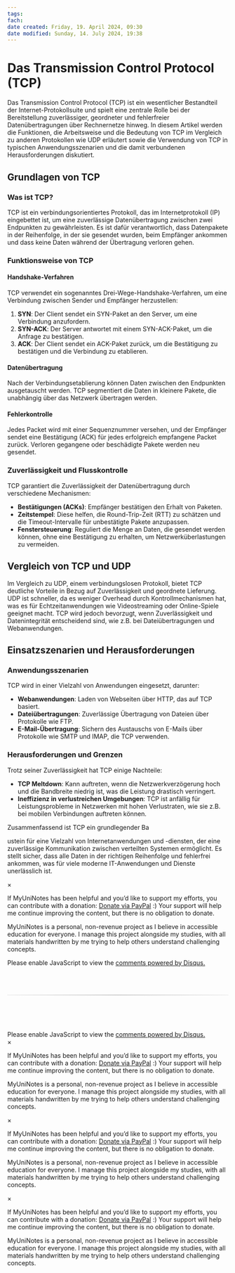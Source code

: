 ```yaml
---
tags:
fach:
date created: Friday, 19. April 2024, 09:30
date modified: Sunday, 14. July 2024, 19:38
---
```


# Das Transmission Control Protocol (TCP)

Das Transmission Control Protocol (TCP) ist ein wesentlicher Bestandteil der Internet-Protokollsuite und spielt eine zentrale Rolle bei der Bereitstellung zuverlässiger, geordneter und fehlerfreier Datenübertragungen über Rechnernetze hinweg. In diesem Artikel werden die Funktionen, die Arbeitsweise und die Bedeutung von TCP im Vergleich zu anderen Protokollen wie UDP erläutert sowie die Verwendung von TCP in typischen Anwendungsszenarien und die damit verbundenen Herausforderungen diskutiert.

## Grundlagen von TCP

### Was ist TCP?

TCP ist ein verbindungsorientiertes Protokoll, das im Internetprotokoll (IP) eingebettet ist, um eine zuverlässige Datenübertragung zwischen zwei Endpunkten zu gewährleisten. Es ist dafür verantwortlich, dass Datenpakete in der Reihenfolge, in der sie gesendet wurden, beim Empfänger ankommen und dass keine Daten während der Übertragung verloren gehen.

### Funktionsweise von TCP

#### Handshake-Verfahren

TCP verwendet ein sogenanntes Drei-Wege-Handshake-Verfahren, um eine Verbindung zwischen Sender und Empfänger herzustellen:

1. **SYN**: Der Client sendet ein SYN-Paket an den Server, um eine Verbindung anzufordern.
2. **SYN-ACK**: Der Server antwortet mit einem SYN-ACK-Paket, um die Anfrage zu bestätigen.
3. **ACK**: Der Client sendet ein ACK-Paket zurück, um die Bestätigung zu bestätigen und die Verbindung zu etablieren.

#### Datenübertragung

Nach der Verbindungsetablierung können Daten zwischen den Endpunkten ausgetauscht werden. TCP segmentiert die Daten in kleinere Pakete, die unabhängig über das Netzwerk übertragen werden.

#### Fehlerkontrolle

Jedes Packet wird mit einer Sequenznummer versehen, und der Empfänger sendet eine Bestätigung (ACK) für jedes erfolgreich empfangene Packet zurück. Verloren gegangene oder beschädigte Pakete werden neu gesendet.

### Zuverlässigkeit und Flusskontrolle

TCP garantiert die Zuverlässigkeit der Datenübertragung durch verschiedene Mechanismen:

- **Bestätigungen (ACKs)**: Empfänger bestätigen den Erhalt von Paketen.
- **Zeitstempel**: Diese helfen, die Round-Trip-Zeit (RTT) zu schätzen und die Timeout-Intervalle für unbestätigte Pakete anzupassen.
- **Fenstersteuerung**: Reguliert die Menge an Daten, die gesendet werden können, ohne eine Bestätigung zu erhalten, um Netzwerküberlastungen zu vermeiden.

## Vergleich von TCP und UDP

Im Vergleich zu UDP, einem verbindungslosen Protokoll, bietet TCP deutliche Vorteile in Bezug auf Zuverlässigkeit und geordnete Lieferung. UDP ist schneller, da es weniger Overhead durch Kontrollmechanismen hat, was es für Echtzeitanwendungen wie Videostreaming oder Online-Spiele geeignet macht. TCP wird jedoch bevorzugt, wenn Zuverlässigkeit und Datenintegrität entscheidend sind, wie z.B. bei Dateiübertragungen und Webanwendungen.

## Einsatzszenarien und Herausforderungen

### Anwendungsszenarien

TCP wird in einer Vielzahl von Anwendungen eingesetzt, darunter:

- **Webanwendungen**: Laden von Webseiten über HTTP, das auf TCP basiert.
- **Dateiübertragungen**: Zuverlässige Übertragung von Dateien über Protokolle wie FTP.
- **E-Mail-Übertragung**: Sichern des Austauschs von E-Mails über Protokolle wie SMTP und IMAP, die TCP verwenden.

### Herausforderungen und Grenzen

Trotz seiner Zuverlässigkeit hat TCP einige Nachteile:

- **TCP Meltdown**: Kann auftreten, wenn die Netzwerkverzögerung hoch und die Bandbreite niedrig ist, was die Leistung drastisch verringert.
- **Ineffizienz in verlustreichen Umgebungen**: TCP ist anfällig für Leistungsprobleme in Netzwerken mit hohen Verlustraten, wie sie z.B. bei mobilen Verbindungen auftreten können.

Zusammenfassend ist TCP ein grundlegender Ba

ustein für eine Vielzahl von Internetanwendungen und -diensten, der eine zuverlässige Kommunikation zwischen verteilten Systemen ermöglicht. Es stellt sicher, dass alle Daten in der richtigen Reihenfolge und fehlerfrei ankommen, was für viele moderne IT-Anwendungen und Dienste unerlässlich ist.

<!-- Modal START -->
<div id="myModal" class="modal">
  <div class="modal-content">
    <span id="closeModal" class="close">&times;</span>
    <p class="modal-text">
      If MyUniNotes has been helpful and you’d like to support my efforts, <span class="modal-highlight"> you can contribute with a donation: <a class="modal-dono-link" href="https://paypal.me/myuninotes4u">Donate via PayPal</a> :) </span> Your support will help me continue improving the content, but there is no obligation to donate.
    </p>
    <p class="modal-text">
      <span class="modal-highlight">MyUniNotes is a personal, non-revenue project as I believe in accessible education for everyone.</span> I manage this project alongside my studies, with all materials handwritten by me trying to help others understand challenging concepts.
    </p>
  </div>
</div>

<script>
  // JavaScript to display the modal on page load
  document.addEventListener('DOMContentLoaded', function() {
    // Generate a random number between 1 and 1
    // Wanted it to load with a adjustable probability for every page load but did not work, as DOM is loaded only once. Therefore now loading it every time website is visited and DOM is loaded.
    const randomNumber = Math.floor(Math.random() * 1) + 1; 
    // console.log(randomNumber)
    if (randomNumber === 1) {
      setTimeout(function() {
        const modal = document.getElementById('myModal');
        if (modal) {
          modal.classList.add('show');
        }
      }, 1000); // Adjust the delay as needed

      const closeModal = document.getElementById('closeModal');
      if (closeModal) {
        closeModal.addEventListener('click', function() {
          const modal = document.getElementById('myModal');
          if (modal) {
            modal.classList.remove('show');
          }
        });
      }
    } else {
      // Ensure the modal is hidden if the random number is not 1
      const modal = document.getElementById('myModal');
      if (modal) {
        modal.style.display = 'none';
      }
    }
  });
</script>
<!-- Modal END -->

<!-- DISQUS SCRIPT COMMENT START -->

<!-- DISQUS RECOMMENDATION START -->

<div id="disqus_recommendations"></div>

<script> 
(function() { // REQUIRED CONFIGURATION VARIABLE: EDIT THE SHORTNAME BELOW
var d = document, s = d.createElement('script'); // IMPORTANT: Replace EXAMPLE with your forum shortname!
s.src = 'https://myuninotes.disqus.com/recommendations.js'; s.setAttribute('data-timestamp', +new Date());
(d.head || d.body).appendChild(s);
})();
</script>
<noscript>
Please enable JavaScript to view the 
<a href="https://disqus.com/?ref_noscript" rel="nofollow">
comments powered by Disqus.
</a>
</noscript>

<!-- DISQUS RECOMMENDATION END -->

<hr style="border: none; height: 2px; background: linear-gradient(to right, #f0f0f0, #ccc, #f0f0f0); margin-top: 4rem; margin-bottom: 5rem;">
<div id="disqus_thread"></div>
<script>
    /**
    *  RECOMMENDED CONFIGURATION VARIABLES: EDIT AND UNCOMMENT THE SECTION BELOW TO INSERT DYNAMIC VALUES FROM YOUR PLATFORM OR CMS.
    *  LEARN WHY DEFINING THESE VARIABLES IS IMPORTANT: https://disqus.com/admin/universalcode/#configuration-variables    */
    /*
    var disqus_config = function () {
    this.page.url = PAGE_URL;  // Replace PAGE_URL with your page's canonical URL variable
    this.page.identifier = PAGE_IDENTIFIER; // Replace PAGE_IDENTIFIER with your page's unique identifier variable
    };
    */
    (function() { // DON'T EDIT BELOW THIS LINE
    var d = document, s = d.createElement('script');
    s.src = 'https://myuninotes.disqus.com/embed.js';
    s.setAttribute('data-timestamp', +new Date());
    (d.head || d.body).appendChild(s);
    })();
</script>
<noscript>Please enable JavaScript to view the <a href="https://disqus.com/?ref_noscript">comments powered by Disqus.</a></noscript>

<!-- DISQUS SCRIPT COMMENT END -->

<!-- Modal START -->
<div id="myModal" class="modal">
  <div class="modal-content">
    <span id="closeModal" class="close">&times;</span>
    <p class="modal-text">
      If MyUniNotes has been helpful and you’d like to support my efforts, <span class="modal-highlight"> you can contribute with a donation: <a class="modal-dono-link" href="https://paypal.me/myuninotes4u">Donate via PayPal</a> :) </span> Your support will help me continue improving the content, but there is no obligation to donate.
    </p>
    <p class="modal-text">
      <span class="modal-highlight">MyUniNotes is a personal, non-revenue project as I believe in accessible education for everyone.</span> I manage this project alongside my studies, with all materials handwritten by me trying to help others understand challenging concepts.
    </p>
  </div>
</div>

<script>
  // JavaScript to display the modal on page load
  document.addEventListener('DOMContentLoaded', function() {
    // Generate a random number between 1 and 1
    // Wanted it to load with a adjustable probability for every page load but did not work, as DOM is loaded only once. Therefore now loading it every time website is visited and DOM is loaded.
    const randomNumber = Math.floor(Math.random() * 1) + 1; 
    // console.log(randomNumber)
    if (randomNumber === 1) {
      setTimeout(function() {
        const modal = document.getElementById('myModal');
        if (modal) {
          modal.classList.add('show');
        }
      }, 1000); // Adjust the delay as needed

      const closeModal = document.getElementById('closeModal');
      if (closeModal) {
        closeModal.addEventListener('click', function() {
          const modal = document.getElementById('myModal');
          if (modal) {
            modal.classList.remove('show');
          }
        });
      }
    } else {
      // Ensure the modal is hidden if the random number is not 1
      const modal = document.getElementById('myModal');
      if (modal) {
        modal.style.display = 'none';
      }
    }
  });
</script>
<!-- Modal END -->

<!-- Modal START -->
<div id="myModal" class="modal">
  <div class="modal-content">
    <span id="closeModal" class="close">&times;</span>
    <p class="modal-text">
      If MyUniNotes has been helpful and you’d like to support my efforts, <span class="modal-highlight"> you can contribute with a donation: <a class="modal-dono-link" href="https://paypal.me/myuninotes4u">Donate via PayPal</a> :) </span> Your support will help me continue improving the content, but there is no obligation to donate.
    </p>
    <p class="modal-text">
      <span class="modal-highlight">MyUniNotes is a personal, non-revenue project as I believe in accessible education for everyone.</span> I manage this project alongside my studies, with all materials handwritten by me trying to help others understand challenging concepts.
    </p>
  </div>
</div>

<script>
  // JavaScript to display the modal on page load
  document.addEventListener('DOMContentLoaded', function() {
    // Generate a random number between 1 and 1
    // Wanted it to load with a adjustable probability for every page load but did not work, as DOM is loaded only once. Therefore now loading it every time website is visited and DOM is loaded.
    const randomNumber = Math.floor(Math.random() * 1) + 1; 
    // console.log(randomNumber)
    if (randomNumber === 1) {
      setTimeout(function() {
        const modal = document.getElementById('myModal');
        if (modal) {
          modal.classList.add('show');
        }
      }, 1000); // Adjust the delay as needed

      const closeModal = document.getElementById('closeModal');
      if (closeModal) {
        closeModal.addEventListener('click', function() {
          const modal = document.getElementById('myModal');
          if (modal) {
            modal.classList.remove('show');
          }
        });
      }
    } else {
      // Ensure the modal is hidden if the random number is not 1
      const modal = document.getElementById('myModal');
      if (modal) {
        modal.style.display = 'none';
      }
    }
  });
</script>
<!-- Modal END -->

<!-- Modal START -->
<div id="myModal" class="modal">
  <div class="modal-content">
    <span id="closeModal" class="close">&times;</span>
    <p class="modal-text">
      If MyUniNotes has been helpful and you’d like to support my efforts, <span class="modal-highlight"> you can contribute with a donation: <a class="modal-dono-link" href="https://paypal.me/myuninotes4u">Donate via PayPal</a> :) </span> Your support will help me continue improving the content, but there is no obligation to donate.
    </p>
    <p class="modal-text">
      <span class="modal-highlight">MyUniNotes is a personal, non-revenue project as I believe in accessible education for everyone.</span> I manage this project alongside my studies, with all materials handwritten by me trying to help others understand challenging concepts.
    </p>
  </div>
</div>

<script>
  // JavaScript to display the modal on page load
  document.addEventListener('DOMContentLoaded', function() {
    // Generate a random number between 1 and 1
    // Wanted it to load with a adjustable probability for every page load but did not work, as DOM is loaded only once. Therefore now loading it every time website is visited and DOM is loaded.
    const randomNumber = Math.floor(Math.random() * 1) + 1; 
    // console.log(randomNumber)
    if (randomNumber === 1) {
      setTimeout(function() {
        const modal = document.getElementById('myModal');
        if (modal) {
          modal.classList.add('show');
        }
      }, 1000); // Adjust the delay as needed

      const closeModal = document.getElementById('closeModal');
      if (closeModal) {
        closeModal.addEventListener('click', function() {
          const modal = document.getElementById('myModal');
          if (modal) {
            modal.classList.remove('show');
          }
        });
      }
    } else {
      // Ensure the modal is hidden if the random number is not 1
      const modal = document.getElementById('myModal');
      if (modal) {
        modal.style.display = 'none';
      }
    }
  });
</script>
<!-- Modal END -->
